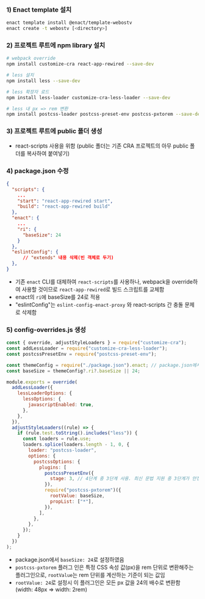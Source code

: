 ### 1) Enact template 설치
```bash
enact template install @enact/template-webostv
enact create -t webostv [<directory>]
```

### 2) 프로젝트 루트에 npm library 설치
```bash
# webpack override
npm install customize-cra react-app-rewired --save-dev

# less 설치
npm install less --save-dev

# less 확장자 로드
npm install less-loader customize-cra-less-loader --save-dev

# less 내 px => rem 변환
npm install postcss-loader postcss-preset-env postcss-pxtorem --save-dev
```

### 3) 프로젝트 루트에 public 폴더 생성
- react-scripts 사용을 위함
  (public 폴더는 기존 CRA 프로젝트의 아무 public 폴더를 복사하여 붙여넣기)

### 4) package.json 수정
```json
{
  "scripts": {
    ...
    "start": "react-app-rewired start",
    "build": "react-app-rewired build"
  },
  "enact": {
    ...
    "ri": {
      "baseSize": 24
    }
  },
  "eslintConfig": {
	  // "extends" 내용 삭제(빈 객체로 두기)
  },
}
```
- 기존 `enact` CLI를 대체하여 `react-scripts`를 사용하나,  webpack을 override하여 사용할 것이므로 `react-app-rewired`로 빌드 스크립트를 교체함
- enact의 `ri`에 baseSize를 24로 적용
- "eslintConfig"는 `eslint-config-enact-proxy` 와 react-scripts 간 충돌 문제로 삭제함

### 5) config-overrides.js 생성
```js
const { override, adjustStyleLoaders } = require("customize-cra");
const addLessLoader = require("customize-cra-less-loader");
const postcssPresetEnv = require("postcss-preset-env");

const themeConfig = require("./package.json").enact; // package.json에서 설정한 값을 가져옴
const baseSize = themeConfig?.ri?.baseSize || 24;

module.exports = override(
  addLessLoader({
    lessLoaderOptions: {
      lessOptions: {
        javascriptEnabled: true,
      },
    },
  }),
  adjustStyleLoaders((rule) => {
    if (rule.test.toString().includes("less")) {
      const loaders = rule.use;
      loaders.splice(loaders.length - 1, 0, {
        loader: "postcss-loader",
        options: {
          postcssOptions: {
            plugins: [
              postcssPresetEnv({
                stage: 3, // 4단계 중 3단계 사용. 최신 문법 지원 중 3단계가 안정적
              }),
              require("postcss-pxtorem")({
                rootValue: baseSize,
                propList: ["*"],
              }),
            ],
          },
        },
      });
    }
  })
);

```
- package.json에서 `baseSize: 24`로 설정하였음
- `postcss-pxtorem` 플러그 인은 특정 CSS 속성 값(px)을 rem 단위로 변환해주는 플러그인으로, `rootValue`는 rem 단위를 계산하는 기준이 되는 값임
- `rootValue: 24`로 설정시 이 플러그인은 모든 px 값을 24의 배수로 변환함
  (width: 48px => width: 2rem)